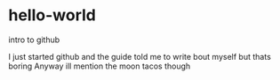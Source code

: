 # hello-world
intro to github

I just started github and the guide told me to write bout myself but thats boring
Anyway ill mention the moon tacos though
